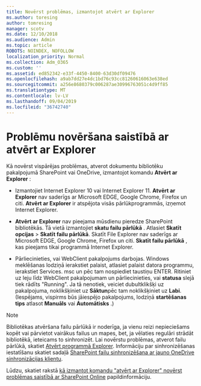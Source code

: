 ```yaml
---
title: Novērst problēmas, izmantojot atvērt ar Explorer
ms.author: toresing
author: tomresing
manager: scotv
ms.date: 12/10/2018
ms.audience: Admin
ms.topic: article
ROBOTS: NOINDEX, NOFOLLOW
localization_priority: Normal
ms.collection: Adm_O365
ms.custom: ''
ms.assetid: ed852342-e33f-4450-8400-63d30df09476
ms.openlocfilehash: a9ab7dd27e4dc1bd76c93cc81260616063e638ed
ms.sourcegitcommit: a256e8680379c006287ae30996763051c4d9ff85
ms.translationtype: MT
ms.contentlocale: lv-LV
ms.lasthandoff: 09/04/2019
ms.locfileid: "36742740"
---
```

# <a name="fix-problems-with-open-with-explorer"></a>Problēmu novēršana saistībā ar atvērt ar Explorer

Kā novērst vispārējas problēmas, atverot dokumentu bibliotēku pakalpojumā SharePoint vai OneDrive, izmantojot komandu **Atvērt ar Explorer** : 
  
- Izmantojiet Internet Explorer 10 vai Internet Explorer 11. **Atvērt ar Explorer** nav saderīgs ar Microsoft EDGE, Google Chrome, Firefox un citi. **Atvērt ar Explorer** ir atspējota visās pārlūkprogrammās, izņemot Internet Explorer. 
    
- **Atvērt ar Explorer** nav pieejama mūsdienu pieredze SharePoint bibliotēkās. Tā vietā izmantojiet **skatu failu pārlūkā** . Atlasiet **Skatīt opcijas** \> **Skatīt failu pārlūkā**. Skatīt File Explorer nav saderīgs ar Microsoft EDGE, Google Chrome, Firefox un citi. **Skatīt failu pārlūkā** , kas pieejams tikai programmā Internet Explorer. 
    
- Pārliecinieties, vai WebClient pakalpojums darbojas. Windows meklēšanas lodziņā ierakstiet palaist, atlasiet palaist datora programmu, ierakstiet Services. msc un pēc tam nospiediet taustiņu ENTER. Ritiniet uz leju līdz WebClient pakalpojumam un pārliecinieties, vai **statusa** slejā tiek rādīts "Running". Ja tā nenotiek, veiciet dubultklikšķi uz pakalpojuma, noklikšķiniet uz **Sāktun**pēc tam noklikšķiniet uz **Labi**. (Iespējams, vispirms būs jāiespējo pakalpojums, lodziņā **startēšanas tips** atlasot **Manuāls** vai **Automātisks** .) 
    
> [!NOTE]
> Bibliotēkas atvēršana failu pārlūkā ir noderīga, ja vienu reizi nepieciešams kopēt vai pārvietot vairākus failus un mapes, bet, ja vēlaties regulāri strādāt bibliotēkā, ieteicams to sinhronizēt. Lai novērstu problēmas, atverot failu pārlūkā, skatiet [Atvērt programmā Explorer](https://go.microsoft.com/fwlink/?linkid=871665). Informāciju par sinhronizēšanas iestatīšanu skatiet sadaļā [SharePoint failu sinhronizēšana ar jauno OneDrive sinhronizācijas klientu](https://go.microsoft.com/fwlink/?linkid=871666).
  
Lūdzu, skatiet rakstā [kā izmantot komandu "atvērt ar Explorer" novērst problēmas saistībā ar SharePoint Online](https://docs.microsoft.com/sharepoint/support/lists-and-libraries/troubleshoot-issues-using-open-with-explorer) papildinformāciju. 
  

